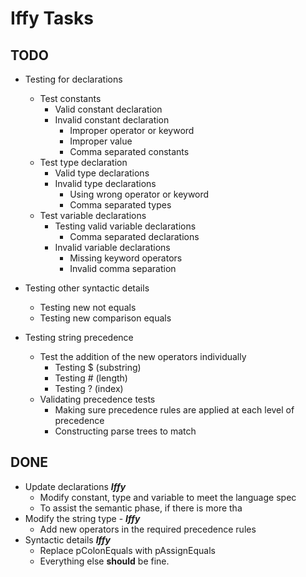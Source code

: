 # Iffy Tasks
## TODO
- Testing for declarations
	- Test constants
		- Valid constant declaration
		- Invalid constant declaration
			- Improper operator or keyword
			- Improper value
			- Comma separated constants
	- Test type declaration
		- Valid type declarations
		- Invalid type declarations
			- Using wrong operator or keyword
			- Comma separated types
	- Test variable declarations
		- Testing valid variable declarations
			- Comma separated declarations
		- Invalid variable declarations
			- Missing keyword operators
			- Invalid comma separation

- Testing other syntactic details
	- Testing new not equals
	- Testing new comparison equals

- Testing string precedence
	- Test the addition of the new operators individually
		- Testing $ (substring)
		- Testing # (length)
		- Testing ? (index)
	- Validating precedence tests
		- Making sure precedence rules are applied at each level of precedence
		- Constructing parse trees to match 


## DONE
- Update declarations ***Iffy***
	- Modify constant, type and variable to meet the language spec
	- To assist the semantic phase, if there is more tha
- Modify the string type - ***Iffy***
	- Add new operators in the required precedence rules
- Syntactic details ***Iffy***
	- Replace pColonEquals with pAssignEquals
	- Everything else **should** be fine.
